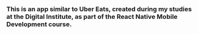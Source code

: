 ### This is an app similar to Uber Eats, created during my studies at the Digital Institute, as part of the React Native Mobile Development course.
